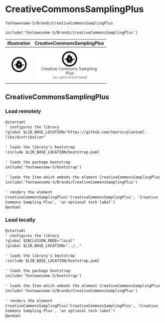 # CreativeCommonsSamplingPlus


```text
fontawesome-5/Brands/CreativeCommonsSamplingPlus
```

```text
include('fontawesome-5/Brands/CreativeCommonsSamplingPlus')
```



| Illustration | CreativeCommonsSamplingPlus |
| :---: | :---: |
| ![illustration for Illustration](../../fontawesome-5/Brands/CreativeCommonsSamplingPlus.png) | ![illustration for CreativeCommonsSamplingPlus](../../fontawesome-5/Brands/CreativeCommonsSamplingPlus.Local.png) |




## CreativeCommonsSamplingPlus

### Load remotely
```plantuml
@startuml
' configures the library
!global $LIB_BASE_LOCATION="https://github.com/tmorin/plantuml-libs/distribution"

' loads the library's bootstrap
!include $LIB_BASE_LOCATION/bootstrap.puml

' loads the package bootstrap
include('fontawesome-5/bootstrap')

' loads the Item which embeds the element CreativeCommonsSamplingPlus
include('fontawesome-5/Brands/CreativeCommonsSamplingPlus')

' renders the element
CreativeCommonsSamplingPlus('CreativeCommonsSamplingPlus', 'Creative Commons Sampling Plus', 'an optional tech label')
@enduml
```

### Load locally
```plantuml
@startuml
' configures the library
!global $INCLUSION_MODE="local"
!global $LIB_BASE_LOCATION="../.."

' loads the library's bootstrap
!include $LIB_BASE_LOCATION/bootstrap.puml

' loads the package bootstrap
include('fontawesome-5/bootstrap')

' loads the Item which embeds the element CreativeCommonsSamplingPlus
include('fontawesome-5/Brands/CreativeCommonsSamplingPlus')

' renders the element
CreativeCommonsSamplingPlus('CreativeCommonsSamplingPlus', 'Creative Commons Sampling Plus', 'an optional tech label')
@enduml
```

